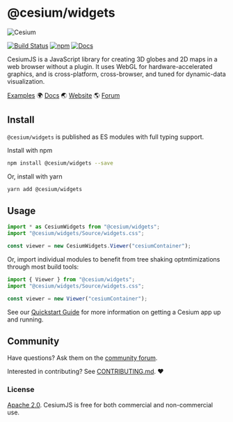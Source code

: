 # @cesium/widgets

![Cesium](https://github.com/CesiumGS/cesium/wiki/logos/Cesium_Logo_Color.jpg)

[![Build Status](https://travis-ci.com/CesiumGS/cesium.svg?branch=main)](https://travis-ci.com/CesiumGS/cesium)
[![npm](https://img.shields.io/npm/v/cesium/widgets)](https://www.npmjs.com/package/cesium/widgets)
[![Docs](https://img.shields.io/badge/docs-online-orange.svg)](https://cesium.com/learn/)

CesiumJS is a JavaScript library for creating 3D globes and 2D maps in a web browser without a plugin. It uses WebGL for hardware-accelerated graphics, and is cross-platform, cross-browser, and tuned for dynamic-data visualization.

[Examples](https://sandcastle.cesium.com/)
:earth_africa: [Docs](https://cesium.com/learn/cesiumjs-learn/) :earth_asia: [Website](https://cesium.com/cesiumjs) :earth_americas: [Forum](https://community.cesium.com/)

## Install

`@cesium/widgets` is published as ES modules with full typing support.

Install with npm

````sh
npm install @cesium/widgets --save
````

Or, install with yarn

````sh
yarn add @cesium/widgets
````

## Usage

````js
import * as CesiumWidgets from "@cesium/widgets";
import "@cesium/widgets/Source/widgets.css";

const viewer = new CesiumWidgets.Viewer("cesiumContainer");
````

Or, import individual modules to benefit from tree shaking optmtimizations through most build tools:

````js
import { Viewer } from "@cesium/widgets";
import "@cesium/widgets/Source/widgets.css";

const viewer = new Viewer("cesiumContainer");
````

See our [Quickstart Guide](https://cesium.com/learn/cesiumjs-learn/cesiumjs-quickstart/) for more information on getting a Cesium app up and running.

## Community

Have questions? Ask them on the [community forum](https://community.cesium.com/).

Interested in contributing? See [CONTRIBUTING.md](../../CONTRIBUTING.md). :heart:

### License

[Apache 2.0](http://www.apache.org/licenses/LICENSE-2.0.html). CesiumJS is free for both commercial and non-commercial use.
